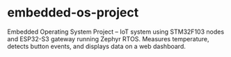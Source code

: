 # embedded-os-project
Embedded Operating System Project – IoT system using STM32F103 nodes and ESP32-S3 gateway running Zephyr RTOS. Measures temperature, detects button events, and displays data on a web dashboard.
